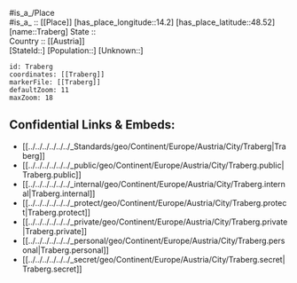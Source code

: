 ﻿---
location: [48.52,14.2] 
mapzoom: [7,12] 
mapmarker: city 
type: City
tags:
- geo/City


SpocWebEntityId: 34940
isDeleted: false
confidential: public

---
#is_a_/Place  
#is_a_ :: [[Place]] 
[has_place_longitude::14.2] 
[has_place_latitude::48.52] 
[name::Traberg] 
State ::  
Country :: [[Austria]]  
[StateId::] 
[Population::] 
[Unknown::] 


```leaflet
id: Traberg
coordinates: [[Traberg]] 
markerFile: [[Traberg]] 
defaultZoom: 11 
maxZoom: 18
```


## Confidential Links & Embeds: 
- [[../../../../../../_Standards/geo/Continent/Europe/Austria/City/Traberg|Traberg]] 
- [[../../../../../../_public/geo/Continent/Europe/Austria/City/Traberg.public|Traberg.public]] 
- [[../../../../../../_internal/geo/Continent/Europe/Austria/City/Traberg.internal|Traberg.internal]] 
- [[../../../../../../_protect/geo/Continent/Europe/Austria/City/Traberg.protect|Traberg.protect]] 
- [[../../../../../../_private/geo/Continent/Europe/Austria/City/Traberg.private|Traberg.private]] 
- [[../../../../../../_personal/geo/Continent/Europe/Austria/City/Traberg.personal|Traberg.personal]] 
- [[../../../../../../_secret/geo/Continent/Europe/Austria/City/Traberg.secret|Traberg.secret]] 
